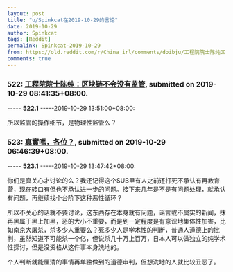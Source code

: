 ```yaml
---
layout: post
title: "u/Spinkcat在2019-10-29的言论"
date: 2019-10-29
author: Spinkcat
tags: [Reddit]
permalink: Spinkcat-2019-10-29
from: https://old.reddit.com/r/China_irl/comments/doibju/工程院院士陈纯区块链不会没有监管/
comments: true
---
```


### 522: [工程院院士陈纯：区块链不会没有监管](https://old.reddit.com/r/China_irl/comments/doibju/工程院院士陈纯区块链不会没有监管/), submitted on 2019-10-29 08:41:35+08:00.

----- __522.1__ -----2019-10-29 13:51:00+08:00:

所以监管的操作细节，是物理性监管么？

### 523: [真實嗎，各位？](https://old.reddit.com/r/China_irl/comments/dogtrr/真實嗎各位/), submitted on 2019-10-29 06:46:39+08:00.

----- __523.1__ -----2019-10-29 13:47:42+08:00:

你们是真关心才讨论的么？我还记得这个SUB里有人之前还打死不承认有再教育营，现在转口有但也不承认进一步的问题。接下来几年是不是有问题处理，就承认有问题，再继续找个台阶下这种恶性循环？

所以不关心的话就不要讨论，这东西存在本身就有问题，谣言或不属实的新闻，抹再黑属于黑上加黑，恶的大小不重要，而是到一定程度是有意识地集体性加害，比如南京大屠杀，杀多少人重要么？死多少人是学术性的判断，普通人道德上的批判，虽然知道不可能杀一个亿，但说杀几十万上百万，日本人可以做独立的纯学术性探讨，但是没资格从这件事本身洗地的。

个人判断就能厘清的事情再单独做到的道德审判，但想洗地的人就比较丑恶了。

